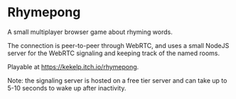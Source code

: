 # Rhymepong

A small multiplayer browser game about rhyming words. 

The connection is peer-to-peer through WebRTC, and uses a small NodeJS server for the WebRTC signaling and keeping track of the named rooms.

Playable at https://kekelp.itch.io/rhymepong.

Note: the signaling server is hosted on a free tier server and can take up to 5-10 seconds to wake up after inactivity.
